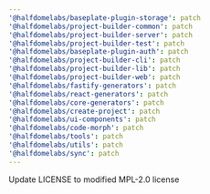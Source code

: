 ```yaml
---
'@halfdomelabs/baseplate-plugin-storage': patch
'@halfdomelabs/project-builder-common': patch
'@halfdomelabs/project-builder-server': patch
'@halfdomelabs/project-builder-test': patch
'@halfdomelabs/baseplate-plugin-auth': patch
'@halfdomelabs/project-builder-cli': patch
'@halfdomelabs/project-builder-lib': patch
'@halfdomelabs/project-builder-web': patch
'@halfdomelabs/fastify-generators': patch
'@halfdomelabs/react-generators': patch
'@halfdomelabs/core-generators': patch
'@halfdomelabs/create-project': patch
'@halfdomelabs/ui-components': patch
'@halfdomelabs/code-morph': patch
'@halfdomelabs/tools': patch
'@halfdomelabs/utils': patch
'@halfdomelabs/sync': patch
---
```


Update LICENSE to modified MPL-2.0 license
